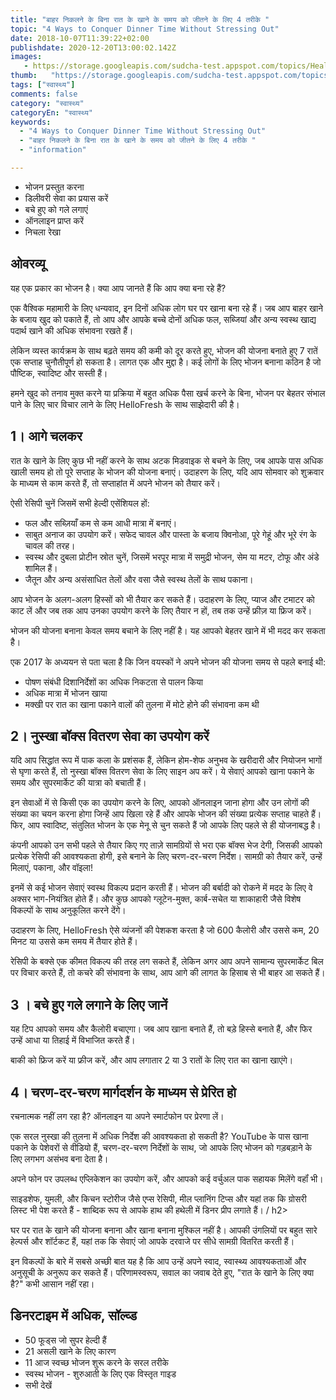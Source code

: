 ```yaml
---
title: "बाहर निकलने के बिना रात के खाने के समय को जीतने के लिए 4 तरीके "
topic: "4 Ways to Conquer Dinner Time Without Stressing Out"
date: 2018-10-07T11:39:22+02:00
publishdate: 2020-12-20T13:00:02.142Z
images: 
   - https://storage.googleapis.com/sudcha-test.appspot.com/topics/Health/default-selection/14.jpg
thumb:   "https://storage.googleapis.com/sudcha-test.appspot.com/topics/Health/default-selection/thumb/14.jpg"
tags: ["स्वास्थ्य"]
comments: false
category: "स्वास्थ्य"
categoryEn: "स्वास्थ्य"
keywords: 
  - "4 Ways to Conquer Dinner Time Without Stressing Out"
  - "बाहर निकलने के बिना रात के खाने के समय को जीतने के लिए 4 तरीके "
  - "information"

---
```

<ul> <li> भोजन प्रस्तुत करना </li> <li> डिलीवरी सेवा का प्रयास करें </li> <li> बचे हुए को गले लगाएं </li> <li> ऑनलाइन प्राप्त करें </li> <li> निचला रेखा </li> </ul> <h2> ओवरव्यू </h2> <p> यह एक प्रकार का भोजन है। क्या आप जानते हैं कि आप क्या बना रहे हैं? </P> <p> एक वैश्विक महामारी के लिए धन्यवाद, इन दिनों अधिक लोग घर पर खाना बना रहे हैं। जब आप बाहर खाने के बजाय खुद को पकाते हैं, तो आप और आपके बच्चे दोनों अधिक फल, सब्जियां और अन्य स्वस्थ खाद्य पदार्थ खाने की अधिक संभावना रखते हैं। </p> <p> लेकिन व्यस्त कार्यक्रम के साथ बढ़ते समय की कमी को दूर करते हुए, भोजन की योजना बनाते हुए 7 रातें एक सप्ताह चुनौतीपूर्ण हो सकता है। लागत एक और मुद्दा है। कई लोगों के लिए भोजन बनाना कठिन है जो पौष्टिक, स्वादिष्ट और सस्ती हैं। </p> <p> हमने खुद को तनाव मुक्त करने या प्रक्रिया में बहुत अधिक पैसा खर्च करने के बिना, भोजन पर बेहतर संभाल पाने के लिए चार विचार लाने के लिए HelloFresh के साथ साझेदारी की है। </p> <h2> 1। आगे चलकर </h2> <p> रात के खाने के लिए कुछ भी नहीं करने के साथ अटक मिडवाइक से बचने के लिए, जब आपके पास अधिक खाली समय हो तो पूरे सप्ताह के भोजन की योजना बनाएं। उदाहरण के लिए, यदि आप सोमवार को शुक्रवार के माध्यम से काम करते हैं, तो सप्ताहांत में अपने भोजन को तैयार करें। </p> <p> ऐसी रेसिपी चुनें जिसमें सभी हेल्दी एसेंशियल हों: </p> <ul> <li> फल और सब्ज़ियाँ कम से कम आधी मात्रा में बनाएं। </li> <li> साबुत अनाज का उपयोग करें। सफेद चावल और पास्ता के बजाय क्विनोआ, पूरे गेहूं और भूरे रंग के चावल की तरह। </li> <li> स्वस्थ और दुबला प्रोटीन स्रोत चुनें, जिसमें भरपूर मात्रा में समुद्री भोजन, सेम या मटर, टोफू और अंडे शामिल हैं। </li> <li > जैतून और अन्य असंसाधित तेलों और वसा जैसे स्वस्थ तेलों के साथ पकाना। </li> </ul> <p> आप भोजन के अलग-अलग हिस्सों को भी तैयार कर सकते हैं। उदाहरण के लिए, प्याज और टमाटर को काट लें और जब तक आप उनका उपयोग करने के लिए तैयार न हों, तब तक उन्हें फ्रीज़ या फ्रिज करें। </p> <p> भोजन की योजना बनाना केवल समय बचाने के लिए नहीं है। यह आपको बेहतर खाने में भी मदद कर सकता है। </p> <p> एक 2017 के अध्ययन से पता चला है कि जिन वयस्कों ने अपने भोजन की योजना समय से पहले बनाई थी: </p> <ul> <li> पोषण संबंधी दिशानिर्देशों का अधिक निकटता से पालन किया </li> <li> अधिक मात्रा में भोजन खाया </li> <li> मक्खी पर रात का खाना पकाने वालों की तुलना में मोटे होने की संभावना कम थी </li> </ul> <h2> 2। नुस्खा बॉक्स वितरण सेवा का उपयोग करें </h2> <p> यदि आप सिद्धांत रूप में पाक कला के प्रशंसक हैं, लेकिन होम-शेफ अनुभव के खरीदारी और नियोजन भागों से घृणा करते हैं, तो नुस्खा बॉक्स वितरण सेवा के लिए साइन अप करें। ये सेवाएं आपको खाना पकाने के समय और सुपरमार्केट की यात्रा को बचाती हैं। </p> <p> इन सेवाओं में से किसी एक का उपयोग करने के लिए, आपको ऑनलाइन जाना होगा और उन लोगों की संख्या का चयन करना होगा जिन्हें आप खिला रहे हैं और आपके भोजन की संख्या प्रत्येक सप्ताह चाहते हैं। फिर, आप स्वादिष्ट, संतुलित भोजन के एक मेनू से चुन सकते हैं जो आपके लिए पहले से ही योजनाबद्ध है। </p> <p> कंपनी आपको उन सभी पहले से तैयार किए गए ताज़े सामग्रियों से भरा एक बॉक्स भेज देगी, जिसकी आपको प्रत्येक रेसिपी की आवश्यकता होगी, इसे बनाने के लिए चरण-दर-चरण निर्देश। सामग्री को तैयार करें, उन्हें मिलाएं, पकाना, और वॉइला! </p> <p> इनमें से कई भोजन सेवाएं स्वस्थ विकल्प प्रदान करती हैं। भोजन की बर्बादी को रोकने में मदद के लिए वे अक्सर भाग-नियंत्रित होते हैं। और कुछ आपको ग्लूटेन-मुक्त, कार्ब-सचेत या शाकाहारी जैसे विशेष विकल्पों के साथ अनुकूलित करने देंगे। </p> <p> उदाहरण के लिए, HelloFresh ऐसे व्यंजनों की पेशकश करता है जो 600 कैलोरी और उससे कम, 20 मिनट या उससे कम समय में तैयार होते हैं। </p> <p> रेसिपी के बक्से एक कीमत विकल्प की तरह लग सकते हैं, लेकिन अगर आप अपने सामान्य सुपरमार्केट बिल पर विचार करते हैं, तो कचरे की संभावना के साथ, आप आगे की लागत के हिसाब से भी बाहर आ सकते हैं। </p> <h2> 3 । बचे हुए गले लगाने के लिए जानें </h2> <p> यह टिप आपको समय और कैलोरी बचाएगा। जब आप खाना बनाते हैं, तो बड़े हिस्से बनाते हैं, और फिर उन्हें आधा या तिहाई में विभाजित करते हैं। </p> <p> बाकी को फ्रिज करें या फ्रीज करें, और आप लगातार 2 या 3 रातों के लिए रात का खाना खाएंगे। </p> <h2> 4। चरण-दर-चरण मार्गदर्शन के माध्यम से प्रेरित हो </h2> <p> रचनात्मक नहीं लग रहा है? ऑनलाइन या अपने स्मार्टफोन पर प्रेरणा लें। </p> <p> एक सरल नुस्खा की तुलना में अधिक निर्देश की आवश्यकता हो सकती है? YouTube के पास खाना पकाने के पेशेवरों से वीडियो हैं, चरण-दर-चरण निर्देशों के साथ, जो आपके लिए भोजन को गड़बड़ाने के लिए लगभग असंभव बना देता है। </p> <p> अपने फोन पर उपलब्ध एप्लिकेशन का उपयोग करें, और आपको कई वर्चुअल पाक सहायक मिलेंगे वहॉं भी। </p> <p> साइडशेफ, युमली, और किचन स्टोरीज जैसे एप्स रेसिपी, मील प्लानिंग टिप्स और यहां तक ​​कि ग्रोसरी लिस्ट भी पेश करते हैं - शाब्दिक रूप से आपके हाथ की हथेली में डिनर प्रीप लगाते हैं। / h2> <p> घर पर रात के खाने की योजना बनाना और खाना बनाना मुश्किल नहीं है। आपकी उंगलियों पर बहुत सारे हेल्पर्स और शॉर्टकट हैं, यहां तक ​​कि सेवाएं जो आपके दरवाजे पर सीधे सामग्री वितरित करती हैं। </p> <p> इन विकल्पों के बारे में सबसे अच्छी बात यह है कि आप उन्हें अपने स्वाद, स्वास्थ्य आवश्यकताओं और अनुसूची के अनुरूप कर सकते हैं। परिणामस्वरूप, सवाल का जवाब देते हुए, "रात के खाने के लिए क्या है?" कभी आसान नहीं रहा। </p> <h2> डिनरटाइम में अधिक, सॉल्व्ड </h2> <ul> <li> 50 फूड्स जो सुपर हेल्दी हैं </li> <li> 21 असली खाने के लिए कारण </li> <li> 11 आज स्वच्छ भोजन शुरू करने के सरल तरीके </li> <li> स्वस्थ भोजन - शुरुआती के लिए एक विस्तृत गाइड </li> <li> सभी देखें </li> </ul> 